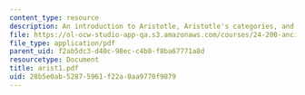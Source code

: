 ```yaml
---
content_type: resource
description: An introduction to Aristotle, Aristotle's categories, and change in physics.
file: https://ol-ocw-studio-app-qa.s3.amazonaws.com/courses/24-200-ancient-philosophy-fall-2004/28b5e0ab52875961f22a8aa9770f9879_arist1.pdf
file_type: application/pdf
parent_uid: f2ab5dc3-d40c-98ec-c4b0-f8ba67771a8d
resourcetype: Document
title: arist1.pdf
uid: 28b5e0ab-5287-5961-f22a-8aa9770f9879
---
```

